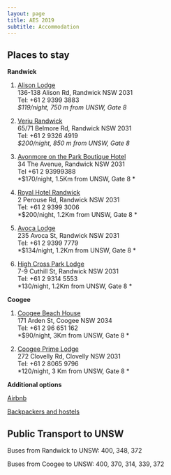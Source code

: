 ```yaml
---
layout: page
title: AES 2019
subtitle: Accommodation
---
```


## Places to stay

**Randwick**   

1.	[Alison Lodge](https://www.sydneylodges.com/accommodation/randwick/lodge/9/alison-lodge.html)    
136-138 Alison Rd, Randwick NSW 2031   
 Tel: +61 2 9399 3883   
 *$119/night, 750 m from UNSW, Gate 8*   
 
2.	[Veriu Randwick](https://www.veriu.com.au/randwick/en/)   
65/71 Belmore Rd, Randwick NSW 2031    
Tel: +61 2 9326 4919   
*$200/night, 850 m from UNSW, Gate 8*   
 
3.	[Avonmore on the Park Boutique Hotel](http://www.avonmoreonthepark.com.au/)   
34 The Avenue, Randwick NSW 2031   
Tel +61 2 93999388   
*$170/night,  1.5Km from UNSW, Gate 8 *   

4.	[Royal Hotel Randwick](http://royalhotelrandwick.com.au/)   
2 Perouse Rd, Randwick NSW 2031   
Tel: +61 2 9399 3006   
*$200/night, 1.2Km from UNSW, Gate 8 *   

5.	[Avoca Lodge](https://www.sydneylodges.com/accommodation/randwick/lodge/8/avoca-lodge.html)   
235 Avoca St, Randwick NSW 2031   
Tel: +61 2 9399 7779   
*$134/night, 1.2Km from UNSW, Gate 8  *   

6.	[High Cross Park Lodge](https://www.sydneylodges.com/accommodation/randwick/lodge/11/high-cross-park-lodge.html)   
7-9 Cuthill St, Randwick NSW 2031   
Tel: +61 2 9314 5553   
*130/night, 1.2Km from UNSW, Gate 8  *   

**Coogee**   

1.	[Coogee Beach House](http://www.coogeebeachhouse.com/)   
171 Arden St, Coogee NSW 2034   
Tel: +61 2 96 651 162   
*$90/night, 3Km from UNSW, Gate 8 *   

2.	[Coogee Prime Lodge](http://coogeeprimelodge.com.au/rooms/)   
272 Clovelly Rd, Clovelly NSW 2031   
Tel: +61 2 8065 9796   
*120/night, 3 Km from UNSW, Gate 8  *   
   
   
**Additional options**   

[Airbnb](https://www.airbnb.com.au/)   

[Backpackers and hostels](https://www.hostelworld.com/hostels/Sydney/Coogee)

## Public Transport to UNSW   
Buses from Randwick to UNSW: 400, 348, 372   

Buses from Coogee to UNSW: 400, 370, 314, 339, 372
